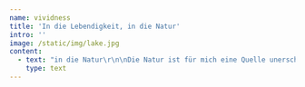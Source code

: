 ```yaml
---
name: vividness
title: 'In die Lebendigkeit, in die Natur'
intro: ''
image: /static/img/lake.jpg
content:
  - text: "in die Natur\r\n\nDie Natur ist für mich eine Quelle unerschöpflicher Schönheit und Lebendigkeit.\r\n\nJeder Spaziergang bringt eine Fülle an zauberhaften Augenblicken, Eindrücken, eine Fülle an Formen und Gestalten. Begegnungen mit Wildtieren, Füchsen, dem Käuzchen, der Äskulapnatter, der Meise sind oft unerwartet, überraschend hinter der nächsten Biegung, gleich einem Geschenk, das direkt ins Herz spricht.\r\n\n Immer wieder streift der Wind durch die Blätter, umspielt das Gesicht, zaust durch die Haare und übt seine ganz eigene Kraft.\r\n\nAuch das Sterben und Vergehen ist hier unmittelbar zu erfahren, mit den Jahreszeiten, oder bei einem Tier, einer Krähe, die in ihren letzten Augenblicken voll da ist, voll präsent, und dann, von einem Wimpernschlag zum nächsten, ist das Licht aus ihren Augen dahin... Nur noch ihr Körper ist hier, ihr wunderschönes Federkleid, das, so tief schwarz wie es ist, doch alle Farben des Regenbogens ich sich trägt. \r\n\nLeben Tod Leben, ewiges Werden und Vergehen und wieder neu geboren werden\n\n\n\nin die eigene innere Natur:\n\nvielschichtig, komplex, wo Erzählbares und scheinbar Unaussprechliches nebeneinander liegen\r\n\nWenn wir uns in die eigene innere Natur wagen, an jenen Ort, wo das Geliebte ebenso wie das Ungeliebte miteinander sind, wenn wir das Licht des Erkennens zu unseren „Schatten“ bringen, zu dem, was unserer Meinung nach „nicht sein soll“, also  die Ganzheit unseres Seins annehmen können, ziehen Frieden und Lebendigket wieder vermehrt in unser Leben ein\r\n\nganz sein: whole and holy\r\n\n\r\n\nEckhart Tolle erzählt über Jesus:\n\nDas Zitat: „Darum sollt ihr vollkommen sein, wie euer Vater im Himmel vollkommen ist.“ versteht Eckhart Tolle in etwa so: das ursprüngliche griechische Wort übersetzt ist „ganz“. Das heißt, du musst nicht erst vollkommen werden, sondern brauchst nur ganz das sein, was du schon bist – mit oder ohne Schmerzköper“.\r\n\nDas bedeutet auch, mit diesen oft so vielschichtigen und widersprüchlich scheinenden Empfindungen achtsam umzugehen.\r\n\nGefühle, Emotionen, auch wenn sie nicht wünschenswert erscheinen, wollen wahrgenommen sein und gemeistert.\n\nGerade diese nicht erwünschten Gefühle können sich, werden sie über die Jahre und Jahrzehnte weggedrängt, zusammen mit kollektiven Gefühlen von Schmerz, Schuld und Scham, zu einem mächtigen, weil nicht gesehenen, Energiefeld aufbauen. Je nach Tradition wird dabei von der Wirkung von Trauma oder Erinnerungsdämonen oder Schmerzkörper gesprochen.\r\n\nEs erscheint mir entscheidend für die individuelle Gesundheit ebenso wie für unser gesellschaftliches Wohlergehen, diese Energien zu erkennen, ihnen mit Mitgefühl zu begegnen und weise auszubalancieren."
    type: text
---
```


